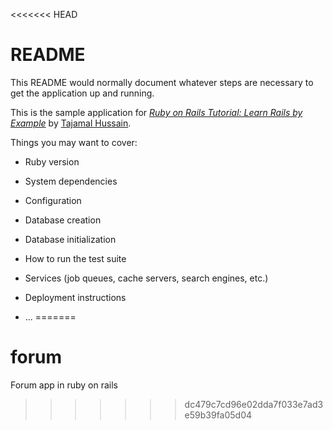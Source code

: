 <<<<<<< HEAD
# README

This README would normally document whatever steps are necessary to get the
application up and running.

This is the sample application for
[*Ruby on Rails Tutorial: Learn Rails by Example*](http://railstutorial.org/)
by [Tajamal Hussain](http://tajamalhussain.com/).

Things you may want to cover:

* Ruby version

* System dependencies

* Configuration

* Database creation

* Database initialization

* How to run the test suite

* Services (job queues, cache servers, search engines, etc.)

* Deployment instructions

* ...
=======
# forum
Forum app in ruby on rails
>>>>>>> dc479c7cd96e02dda7f033e7ad3e59b39fa05d04

